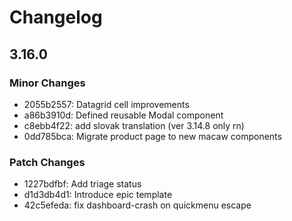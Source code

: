 # Changelog

## 3.16.0

### Minor Changes

- 2055b2557: Datagrid cell improvements
- a86b3910d: Defined reusable Modal component
- c8ebb4f22: add slovak translation (ver 3.14.8 only rn)
- 0dd785bca: Migrate product page to new macaw components

### Patch Changes

- 1227bdfbf: Add triage status
- d1d3db4d1: Introduce epic template
- 42c5efeda: fix dashboard-crash on quickmenu escape
